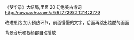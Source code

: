 《梦华录》大结局,里面 20 句绝美古诗词
http://news.sohu.com/a/562772982_121422779

改进思路
加入预热环节，前面慢慢的文字，后面再跳出炫酷的画面

背景音乐和视频都自动播放